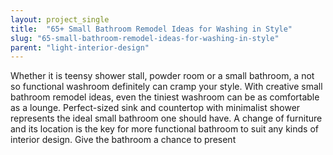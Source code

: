 ```yaml
---
layout: project_single
title:  "65+ Small Bathroom Remodel Ideas for Washing in Style"
slug: "65-small-bathroom-remodel-ideas-for-washing-in-style"
parent: "light-interior-design"
---
```

Whether it is teensy shower stall, powder room or a small bathroom, a not so functional washroom definitely can cramp your style. With creative small bathroom remodel ideas, even the tiniest washroom can be as comfortable as a lounge. Perfect-sized sink and countertop with minimalist shower represents the ideal small bathroom one should have.  A change of furniture and its location is the key for more functional bathroom to suit any kinds of interior design. Give the bathroom a chance to present